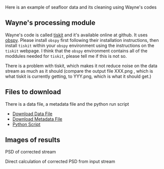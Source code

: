 Here is an example of seafloor data and its cleaning using Wayne's codes

## Wayne's processing module
Wayne's code is called [tiskit](https://github.com/WayneCrawford/tiskit) and it's available online at github.  It uses [obspy](https://github.com/obspy/obspy/wiki/).  Please install `obspy` first following their installation instructions, then install `tiskit` within your `obspy` environment using the instructions on the `tiskit` webpage. I think that the `obspy` environment contains all of the moddules needed for `tiskit`, please tell me if this is not so.

There is a problem with tiskit, which makes it not reduce noise on the data stream as much as it should  (compare the output file XXX.png , which is what tiskit is currently getting, to YYY.png, which is what it should get.)

## Files to download

There is a data file, a metadata file and the python run script

- <a href="files/XS.S11D.LH.2016.12.11.mseed">Download Data File</a>
- <a href="files/stations_PILAB_S_decimated.xml">Download Metadata File</a>
- <a href="files/run_data_cleaner.py">Python Script</a>

## Images of results
PSD of corrected stream
<img src="img/XS.S11D_2048s_streamPSD.png" class="img-responsive" alt=""> </div>

Direct calculation of corrected PSD from input stream
<img src="img/XS.S11D_2048s_directPSD.png" class="img-responsive" alt=""> </div>
